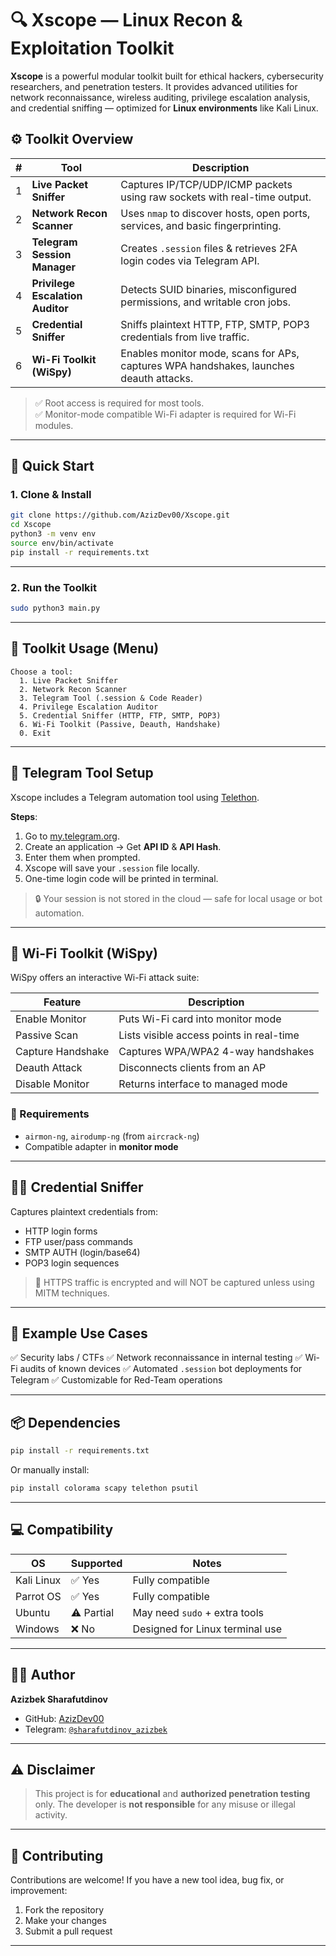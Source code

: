 # 🔍 Xscope — Linux Recon & Exploitation Toolkit

**Xscope** is a powerful modular toolkit built for ethical hackers, cybersecurity researchers, and penetration testers. It provides advanced utilities for network reconnaissance, wireless auditing, privilege escalation analysis, and credential sniffing — optimized for **Linux environments** like Kali Linux.

## ⚙️ Toolkit Overview

| # | Tool                                | Description |
|--:|-------------------------------------|-------------|
| 1 | **Live Packet Sniffer**             | Captures IP/TCP/UDP/ICMP packets using raw sockets with real-time output. |
| 2 | **Network Recon Scanner**           | Uses `nmap` to discover hosts, open ports, services, and basic fingerprinting. |
| 3 | **Telegram Session Manager**        | Creates `.session` files & retrieves 2FA login codes via Telegram API. |
| 4 | **Privilege Escalation Auditor**    | Detects SUID binaries, misconfigured permissions, and writable cron jobs. |
| 5 | **Credential Sniffer**              | Sniffs plaintext HTTP, FTP, SMTP, POP3 credentials from live traffic. |
| 6 | **Wi-Fi Toolkit (WiSpy)**           | Enables monitor mode, scans for APs, captures WPA handshakes, launches deauth attacks. |

> ✅ Root access is required for most tools.  
> ✅ Monitor-mode compatible Wi-Fi adapter is required for Wi-Fi modules.

---

## 🚀 Quick Start

### 1. Clone & Install

```bash
git clone https://github.com/AzizDev00/Xscope.git
cd Xscope
python3 -m venv env
source env/bin/activate
pip install -r requirements.txt
````

---

### 2. Run the Toolkit

```bash
sudo python3 main.py
```

---

## 🧰 Toolkit Usage (Menu)

```text
Choose a tool:
  1. Live Packet Sniffer
  2. Network Recon Scanner
  3. Telegram Tool (.session & Code Reader)
  4. Privilege Escalation Auditor
  5. Credential Sniffer (HTTP, FTP, SMTP, POP3)
  6. Wi-Fi Toolkit (Passive, Deauth, Handshake)
  0. Exit
```

---

## 🔐 Telegram Tool Setup

Xscope includes a Telegram automation tool using [Telethon](https://github.com/LonamiWebs/Telethon).

**Steps**:

1. Go to [my.telegram.org](https://my.telegram.org).
2. Create an application → Get **API ID** & **API Hash**.
3. Enter them when prompted.
4. Xscope will save your `.session` file locally.
5. One-time login code will be printed in terminal.

> 🔒 Your session is not stored in the cloud — safe for local usage or bot automation.

---

## 📡 Wi-Fi Toolkit (WiSpy)

WiSpy offers an interactive Wi-Fi attack suite:

| Feature           | Description                              |
| ----------------- | ---------------------------------------- |
| Enable Monitor    | Puts Wi-Fi card into monitor mode        |
| Passive Scan      | Lists visible access points in real-time |
| Capture Handshake | Captures WPA/WPA2 4-way handshakes       |
| Deauth Attack     | Disconnects clients from an AP           |
| Disable Monitor   | Returns interface to managed mode        |

### 🔧 Requirements

* `airmon-ng`, `airodump-ng` (from `aircrack-ng`)
* Compatible adapter in **monitor mode**

---

## 🕵️‍♂️ Credential Sniffer

Captures plaintext credentials from:

* HTTP login forms
* FTP user/pass commands
* SMTP AUTH (login/base64)
* POP3 login sequences

> 🛑 HTTPS traffic is encrypted and will NOT be captured unless using MITM techniques.

---

## 🧪 Example Use Cases

✅ Security labs / CTFs
✅ Network reconnaissance in internal testing
✅ Wi-Fi audits of known devices
✅ Automated `.session` bot deployments for Telegram
✅ Customizable for Red-Team operations

---

## 📦 Dependencies

```bash
pip install -r requirements.txt
```

Or manually install:

```bash
pip install colorama scapy telethon psutil
```

---

## 💻 Compatibility

| OS         | Supported  | Notes                           |
| ---------- | ---------- | ------------------------------- |
| Kali Linux | ✅ Yes      | Fully compatible                |
| Parrot OS  | ✅ Yes      | Fully compatible                |
| Ubuntu     | ⚠️ Partial | May need `sudo` + extra tools   |
| Windows    | ❌ No       | Designed for Linux terminal use |

---

## 🧑‍💻 Author

**Azizbek Sharafutdinov**

* GitHub: [AzizDev00](https://github.com/AzizDev00)
* Telegram: [`@sharafutdinov_azizbek`](https://t.me/sharafutdinov_azizbek)

---

## ⚠️ Disclaimer

> This project is for **educational** and **authorized penetration testing** only.
> The developer is **not responsible** for any misuse or illegal activity.

---

## 🤝 Contributing

Contributions are welcome!
If you have a new tool idea, bug fix, or improvement:

1. Fork the repository
2. Make your changes
3. Submit a pull request

---
